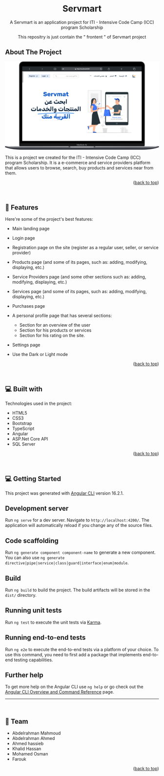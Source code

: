 <a name="readme-top"></a>

<br />
<div align="center">
   <h1 align="center" id="title">Servmart</h1>

  <p align="center">
    A Servmart is an application project for ITI - Intensive Code Camp (ICC) program Scholarship
  </p>
  <p>This repositry is just contain the " frontent " of Servmart project</p>
</div>

<!-- TABLE OF CONTENTS -->

<!-- ABOUT THE PROJECT -->
## About The Project

![Servmart Screenshot][product-screenshot]

This is a project we created for the ITI - Intensive Code Camp (ICC) program Scholarship. It is a e-commerce and service providers platform that allows users to browse, search, buy products and services near from them.

<p align="right">(<a href="#readme-top">back to top</a>)</p>
<br>

<h2>🧐 Features</h2>

Here're some of the project's best features:

- Main landing page
- Login page
- Registration page on the site (register as a regular user, seller, or service provider)
- Products page (and some of its pages, such as: adding, modifying, displaying, etc.)
- Service Providers page (and some other sections such as: adding, modifying, displaying, etc.)
- Services page (and some of its pages, such as: adding, modifying, displaying, etc.)
- Purchases page
- A personal profile page that has several sections:
   - Section for an overview of the user
   - Section for his products or services
   - Section for his rating on the site.
- Settings page
- Use the Dark or Light mode

  <p align="right">(<a href="#readme-top">back to top</a>)</p>
<br>

<h2>💻 Built with</h2>

Technologies used in the project:

*   HTML5
*   CSS3
*   Bootstrap
*   TypeScript
*   Angular
*   ASP.Net Core API
*   SQL Server

<p align="right">(<a href="#readme-top">back to top</a>)</p>

<br>
<!-- GETTING STARTED -->
<h2>💻 Getting Started</h2>

This project was generated with [Angular CLI](https://github.com/angular/angular-cli) version 16.2.1.

## Development server

Run `ng serve` for a dev server. Navigate to `http://localhost:4200/`. The application will automatically reload if you change any of the source files.

## Code scaffolding

Run `ng generate component component-name` to generate a new component. You can also use `ng generate directive|pipe|service|class|guard|interface|enum|module`.

## Build

Run `ng build` to build the project. The build artifacts will be stored in the `dist/` directory.

## Running unit tests

Run `ng test` to execute the unit tests via [Karma](https://karma-runner.github.io).

## Running end-to-end tests

Run `ng e2e` to execute the end-to-end tests via a platform of your choice. To use this command, you need to first add a package that implements end-to-end testing capabilities.

## Further help

To get more help on the Angular CLI use `ng help` or go check out the [Angular CLI Overview and Command Reference](https://angular.io/cli) page.

<hr>
<br>
<h2>🍵 Team</h2>

*   Abdelrahman Mahmoud
*   Abdelrahman Ahmed
*   Ahmed hassieb
*   Khalid Hassan
*   Mohamed Osman
*   Farouk

<p align="right">(<a href="#readme-top">back to top</a>)</p>

<!-- MARKDOWN LINKS & IMAGES -->
[product-screenshot]: src/assets/servmart-1.png
